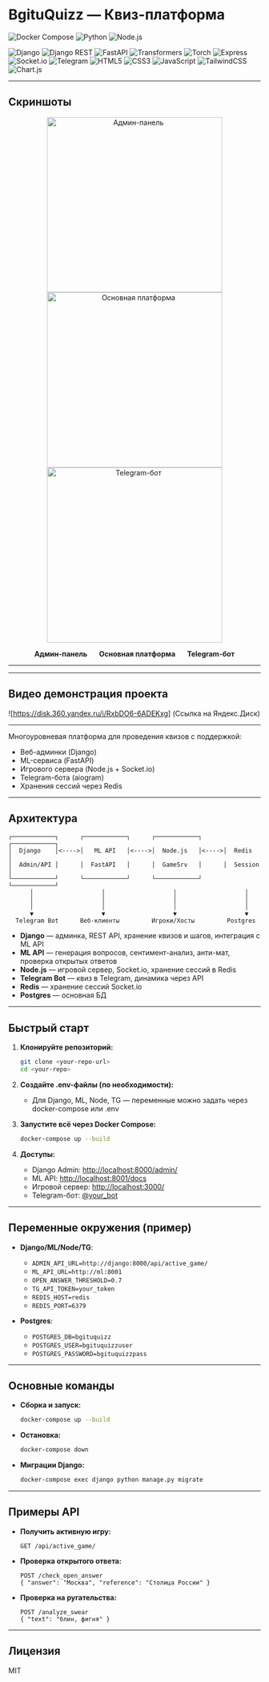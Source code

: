 # BgituQuizz — Квиз-платформа

![Docker Compose](https://img.shields.io/badge/docker--compose-ready-blue?logo=docker)
![Python](https://img.shields.io/badge/python-3.10-blue?logo=python)
![Node.js](https://img.shields.io/badge/nodejs-18-green?logo=node.js)

<!-- Стек -->
![Django](https://img.shields.io/badge/Django-4.2-green?logo=django)
![Django REST](https://img.shields.io/badge/DRF-REST%20Framework-red?logo=django)
![FastAPI](https://img.shields.io/badge/FastAPI-0.110.0-green?logo=fastapi)
![Transformers](https://img.shields.io/badge/Transformers-HuggingFace-yellow?logo=huggingface)
![Torch](https://img.shields.io/badge/PyTorch-2.2.2-orange?logo=pytorch)
![Express](https://img.shields.io/badge/Express-4.18.2-black?logo=express)
![Socket.io](https://img.shields.io/badge/Socket.io-4.7.5-black?logo=socket.io)
![Telegram](https://img.shields.io/badge/Telegram-Bot-blue?logo=telegram)
![HTML5](https://img.shields.io/badge/HTML5-E34F26?logo=html5&logoColor=white)
![CSS3](https://img.shields.io/badge/CSS3-1572B6?logo=css3&logoColor=white)
![JavaScript](https://img.shields.io/badge/JavaScript-F7DF1E?logo=javascript&logoColor=black)
![TailwindCSS](https://img.shields.io/badge/TailwindCSS-38B2AC?logo=tailwindcss&logoColor=white)
![Chart.js](https://img.shields.io/badge/Chart.js-FF6384?logo=chartdotjs)

---

## Скриншоты

<p align="center">
  <img src="https://github.com/user-attachments/assets/c59cb4b9-cb21-45dd-930d-af50b40fd043" alt="Админ-панель" width="350" style="margin: 0 10px;"/>
  <img src="https://github.com/user-attachments/assets/a1c8cdec-f9a6-4abf-a7f2-901553732146" alt="Основная платформа" width="350" style="margin: 0 10px;"/>
  <img src="https://github.com/user-attachments/assets/4259f8ca-f905-42a6-9124-87869b420f15" alt="Telegram-бот" width="350" style="margin: 0 10px;"/>
</p>


<p align="center">
  <b>Админ-панель</b> &nbsp;&nbsp;&nbsp;&nbsp; <b>Основная платформа</b> &nbsp;&nbsp;&nbsp;&nbsp; <b>Telegram-бот</b>
</p>

---

---

## Видео демонстрация проекта

![https://disk.360.yandex.ru/i/RxbDO6-6ADEKxg] (Ссылка на Яндекс.Диск)


---

Многоуровневая платформа для проведения квизов с поддержкой:
- Веб-админки (Django)
- ML-сервиса (FastAPI)
- Игрового сервера (Node.js + Socket.io)
- Telegram-бота (aiogram)
- Хранения сессий через Redis

---

## Архитектура

```
┌────────────┐      ┌────────────┐      ┌────────────┐      ┌────────────┐
│  Django    │<---->│   ML API   │<---->│  Node.js   │<---->│  Redis     │
│  Admin/API │      │  FastAPI   │      │  GameSrv   │      │  Session   │
└────────────┘      └────────────┘      └────────────┘      └────────────┘
      │                   │                   │                   │
      │                   │                   │                   │
      │                   │                   │                   │
      ▼                   ▼                   ▼                   ▼
  Telegram Bot      Веб-клиенты         Игроки/Хосты         Postgres
```

- **Django** — админка, REST API, хранение квизов и шагов, интеграция с ML API
- **ML API** — генерация вопросов, сентимент-анализ, анти-мат, проверка открытых ответов
- **Node.js** — игровой сервер, Socket.io, хранение сессий в Redis
- **Telegram Bot** — квиз в Telegram, динамика через API
- **Redis** — хранение сессий Socket.io
- **Postgres** — основная БД

---

## Быстрый старт

1. **Клонируйте репозиторий:**
   ```bash
   git clone <your-repo-url>
   cd <your-repo>
   ```

2. **Создайте .env-файлы (по необходимости):**
   - Для Django, ML, Node, TG — переменные можно задать через docker-compose или .env

3. **Запустите всё через Docker Compose:**
   ```bash
   docker-compose up --build
   ```

4. **Доступы:**
   - Django Admin: [http://localhost:8000/admin/](http://localhost:8000/admin/)
   - ML API: [http://localhost:8001/docs](http://localhost:8001/docs)
   - Игровой сервер: [http://localhost:3000/](http://localhost:3000/)
   - Telegram-бот: [@your_bot](https://t.me/your_bot)

---

## Переменные окружения (пример)

- **Django/ML/Node/TG**:
  - `ADMIN_API_URL=http://django:8000/api/active_game/`
  - `ML_API_URL=http://ml:8001`
  - `OPEN_ANSWER_THRESHOLD=0.7`
  - `TG_API_TOKEN=your_token`
  - `REDIS_HOST=redis`
  - `REDIS_PORT=6379`

- **Postgres**:
  - `POSTGRES_DB=bgituquizz`
  - `POSTGRES_USER=bgituquizzuser`
  - `POSTGRES_PASSWORD=bgituquizzpass`

---

## Основные команды

- **Сборка и запуск:**
  ```bash
  docker-compose up --build
  ```
- **Остановка:**
  ```bash
  docker-compose down
  ```
- **Миграции Django:**
  ```bash
  docker-compose exec django python manage.py migrate
  ```

---

## Примеры API

- **Получить активную игру:**
  ```http
  GET /api/active_game/
  ```
- **Проверка открытого ответа:**
  ```http
  POST /check_open_answer
  { "answer": "Москва", "reference": "Столица России" }
  ```
- **Проверка на ругательства:**
  ```http
  POST /analyze_swear
  { "text": "блин, фигня" }
  ```

---

## Лицензия

MIT 
